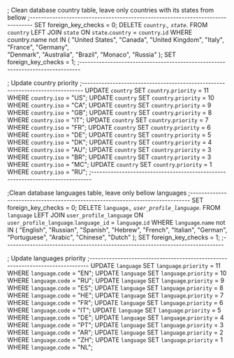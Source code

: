 
; Clean database country table, leave only countries with its states from bellow
;-------------------------------------------------------------------------------
SET foreign_key_checks = 0;
DELETE `country`.*, `state`.*
FROM `country`
	LEFT JOIN `state` ON `state`.`country` = `country`.`id`	
	WHERE country.name not IN (
        "United States",
        "Canada",
        "United Kingdom",
        "Italy",
        "France",
        "Germany",        
        "Denmark",
        "Australia",
        "Brazil",
        "Monaco",
        "Russia"
    );
SET foreign_key_checks = 1;
;------------------------------------------------------------------------------


; Update country priority 
;------------------------------------------------------------------------------
UPDATE `country` SET `country`.`priority` = 11 WHERE `country`.`iso` = "US";
UPDATE `country` SET `country`.`priority` = 10 WHERE `country`.`iso` = "CA";
UPDATE `country` SET `country`.`priority` = 9 WHERE `country`.`iso` = "GB";
UPDATE `country` SET `country`.`priority` = 8 WHERE `country`.`iso` = "IT";
UPDATE `country` SET `country`.`priority` = 7 WHERE `country`.`iso` = "FR";
UPDATE `country` SET `country`.`priority` = 6 WHERE `country`.`iso` = "DE";
UPDATE `country` SET `country`.`priority` = 5 WHERE `country`.`iso` = "DK";
UPDATE `country` SET `country`.`priority` = 4 WHERE `country`.`iso` = "AU";
UPDATE `country` SET `country`.`priority` = 3 WHERE `country`.`iso` = "BR";
UPDATE `country` SET `country`.`priority` = 3 WHERE `country`.`iso` = "MC";
UPDATE `country` SET `country`.`priority` = 1 WHERE `country`.`iso` = "RU";
;------------------------------------------------------------------------------


;Clean database languages table, leave only bellow languages
;------------------------------------------------------------------------------
SET foreign_key_checks = 0;
DELETE `language`.*, `user_profile_language`.*
FROM `language`
	LEFT JOIN `user_profile_language` 
        ON `user_profile_language`.`language_id` = `language`.`id`
	WHERE `language`.`name` not IN (
        "English",
        "Russian",
        "Spanish",
        "Hebrew",
        "French",
        "Italian",
        "German",
        "Portuguese",
        "Arabic",
        "Chinese",
        "Dutch"
    );
SET foreign_key_checks = 1;
;------------------------------------------------------------------------------


; Update languages priority 
;------------------------------------------------------------------------------
UPDATE `language` SET `language`.`priority` = 11 WHERE `language`.`code` = "EN";
UPDATE `language` SET `language`.`priority` = 10 WHERE `language`.`code` = "RU";
UPDATE `language` SET `language`.`priority` = 9 WHERE `language`.`code` = "ES";
UPDATE `language` SET `language`.`priority` = 8 WHERE `language`.`code` = "HE";
UPDATE `language` SET `language`.`priority` = 7 WHERE `language`.`code` = "FR";
UPDATE `language` SET `language`.`priority` = 6 WHERE `language`.`code` = "IT";
UPDATE `language` SET `language`.`priority` = 5 WHERE `language`.`code` = "DE";
UPDATE `language` SET `language`.`priority` = 4 WHERE `language`.`code` = "PT";
UPDATE `language` SET `language`.`priority` = 3 WHERE `language`.`code` = "AR";
UPDATE `language` SET `language`.`priority` = 2 WHERE `language`.`code` = "ZH";
UPDATE `language` SET `language`.`priority` = 1 WHERE `language`.`code` = "NL";